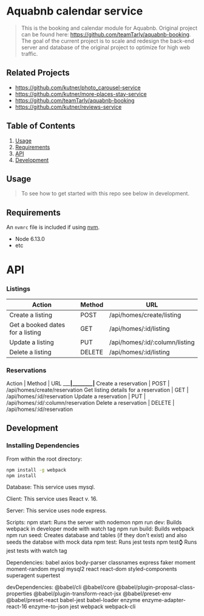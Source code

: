 # Aquabnb calendar service

> This is the booking and calendar module for Aquabnb. Original project can be found here: https://github.com/teamTarly/aquabnb-booking. The goal of the current project is to scale and redesign the back-end server and database of the original project to optimize for high web traffic.

## Related Projects

  - https://github.com/kutner/photo_carousel-service
  - https://github.com/kutner/more-places-stay-service
  - https://github.com/teamTarly/aquabnb-booking
  - https://github.com/kutner/reviews-service

## Table of Contents

1. [Usage](#Usage)
1. [Requirements](#requirements)
1. [API](#API)
1. [Development](#development)

## Usage

> To see how to get started with this repo see below in development.

## Requirements

An `nvmrc` file is included if using [nvm](https://github.com/creationix/nvm).

- Node 6.13.0
- etc

# API
### Listings
Action | Method | URL
-------|--------|----
Create a listing | POST | /api/homes/create/listing
Get a booked dates for a listing | GET | /api/homes/:id/listing
Update a listing | PUT | /api/homes/:id/:column/listing
Delete a listing | DELETE | /api/homes/:id/listing

### Reservations
Action | Method | URL
_______|________|____
Create a reservation | POST | /api/homes/create/reservation
Get listing details for a reservation | GET | /api/homes/:id/reservation
Update a reservation | PUT | /api/homes/:id/:column/reservation
Delete a reservation | DELETE | /api/homes/:id/reservation

## Development

### Installing Dependencies

From within the root directory:

```sh
npm install -g webpack
npm install
```

Database:
This service uses mysql.

Client:
This service uses React v. 16.

Server:
This service uses node express.

Scripts:
npm start: Runs the server with nodemon
npm run dev: Builds webpack in developer mode with watch tag
npm run build: Builds webpack
npm run seed: Creates database and tables (if they don't exist) and also seeds the databse with mock data
npm test: Runs jest tests
npm test:watch: Runs jest tests with watch tag

Dependencies:
babel
axios
body-parser
classnames
express
faker
moment
moment-random
mysql
mysql2
react
react-dom
styled-components
superagent
supertest

devDependencies:
@babel/cli
@babel/core
@babel/plugin-proposal-class-properties
@babel/plugin-transform-react-jsx
@babel/preset-env
@babel/preset-react
babel-jest
babel-loader
enzyme
enzyme-adapter-react-16
enzyme-to-json
jest
webpack
webpack-cli


